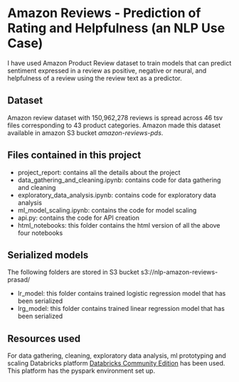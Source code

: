 # Amazon Reviews - Prediction of Rating and Helpfulness (an NLP Use Case)

I have used Amazon Product Review dataset to train models that can predict sentiment expressed in a review as positive, negative or neural, and helpfulness of a review using the review text as a predictor. 

## Dataset

Amazon review dataset with 150,962,278 reviews is spread across 46 tsv files corresponding to 43 product categories. Amazon made this dataset available in amazon S3 bucket *amazon-reviews-pds*.

## Files contained in this project

- project_report: contains all the details about the project
- data_gathering_and_cleaning.ipynb: contains code for data gathering and cleaning
- exploratory_data_analysis.ipynb: contains code for exploratory data analysis
- ml_model_scaling.ipynb: contains the code for model scaling
- api.py: contains the code for API creation
- html_notebooks: this folder contains the html version of all the above four notebooks

## Serialized models 
The following folders are stored in S3 bucket s3://nlp-amazon-reviews-prasad/

- lr_model: this folder contains trained logistic regression model that has been serialized
- lrg_model: this folder contains trained linear regression model that has been serialized

## Resources used

For data gathering, cleaning, exploratory data analysis, ml prototyping and scaling Databricks platform [Databricks Community Edition](https://community.cloud.databricks.com) has been used. This platform has the pyspark environment set up. 



 

